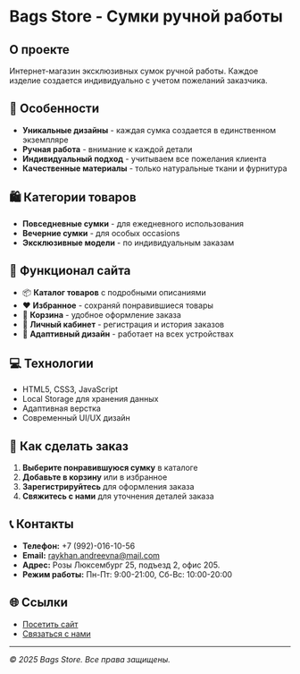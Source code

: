 # Bags Store - Сумки ручной работы

## О проекте

Интернет-магазин эксклюзивных сумок ручной работы. Каждое изделие создается индивидуально с учетом пожеланий заказчика.

## 🌟 Особенности

- **Уникальные дизайны** - каждая сумка создается в единственном экземпляре
- **Ручная работа** - внимание к каждой детали
- **Индивидуальный подход** - учитываем все пожелания клиента
- **Качественные материалы** - только натуральные ткани и фурнитура

## 🛍️ Категории товаров

- **Повседневные сумки** - для ежедневного использования
- **Вечерние сумки** - для особых occasions
- **Эксклюзивные модели** - по индивидуальным заказам

## 🚀 Функционал сайта

- 📦 **Каталог товаров** с подробными описаниями
- ❤️ **Избранное** - сохраняй понравившиеся товары
- 🛒 **Корзина** - удобное оформление заказа
- 👤 **Личный кабинет** - регистрация и история заказов
- 📱 **Адаптивный дизайн** - работает на всех устройствах

## 💻 Технологии

- HTML5, CSS3, JavaScript
- Local Storage для хранения данных
- Адаптивная верстка
- Современный UI/UX дизайн

## 🎯 Как сделать заказ

1. **Выберите понравившуюся сумку** в каталоге
2. **Добавьте в корзину** или в избранное
3. **Зарегистрируйтесь** для оформления заказа
4. **Свяжитесь с нами** для уточнения деталей заказа

## 📞 Контакты

- **Телефон:** +7 (992)-016-10-56
- **Email:** raykhan.andreevna@mail.com
- **Адрес:** Розы Люксембург 25, подъезд 2, офис 205.
- **Режим работы:** Пн-Пт: 9:00-21:00, Сб-Вс: 10:00-20:00

## 🌐 Ссылки

- [Посетить сайт]([https://allexsan.github.io/BagsStore/])
- [Связаться с нами](https://allexsan.github])

---

*© 2025 Bags Store. Все права защищены.*

